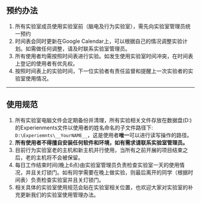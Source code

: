 ## 预约办法
1. 所有实验室成员使用实验室前（脑电及行为实验室），需先向实验室管理员统一预约
2. 时间表会同时更新在Google Calendar上，可以根据自己的情况调整实验计划。如需做任何调整，请及时联系实验室管理员。
3. 所有使用者均需按照时间表进行实验。如发生使用实验室时间冲突，在时间表上登记的使用者有优先权。
4. 按照时间表上的实验时间，下一位实验者有责任监督和提醒上一次实验者的实验室使用情况。
---
## 使用规范
 1. 所有实验室电脑文件会定期备份并清理，所有实验相关文件存放在数据盘(D:\)的Experienments文件以使用者的姓名命名的子文件路径下: ```D:\Experiemnts\__YourNAME__```，这是使用者**唯一**可以进行读写操作的路径。
 2. **所有使用者不得擅自安装任何软件和环境，如有需求请联系实验室管理员。**
 3. 目前行为实验室老的主机和新主机并行使用，当所有之前开展的项目结束之后，老的主机将不会被保留。
 4.  每日工作结束时间(晚上6点)由实验室管理员负责检查实验室一天的使用情况，并且关灯锁门。如有同学需要在晚上做实验，则最后离开的同学（根据时间表）负责检查实验室并且关灯锁门。
 5.  相关具体的实验室使用规范会贴在实验室相关位置，也欢迎大家对实验室的补充更新我们的实验室使用管理办法。



